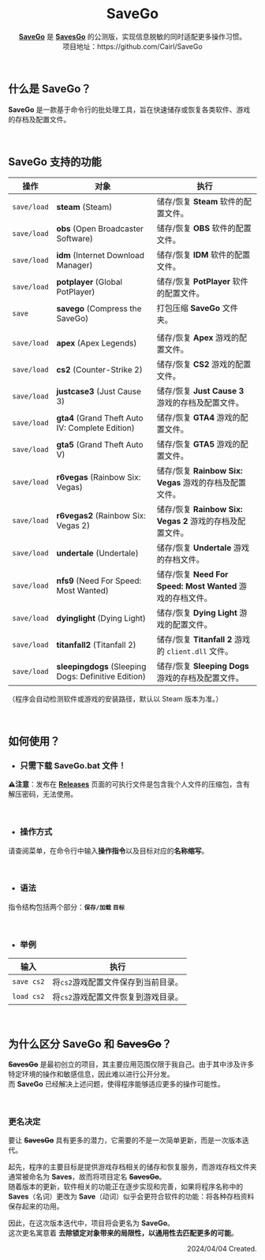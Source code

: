 <h1 align="center">SaveGo</h1>

<p align="center">
<a href="https://github.com/Cairl/SaveGo"><strong>SaveGo</strong></a> 是 <a href="https://github.com/Cairl/SavesGo"><strong>SavesGo</strong></a> 的公测版，实现信息脱敏的同时适配更多操作习惯。<br>项目地址：https://github.com/Cairl/SaveGo
</p>

<br>

## 什么是 SaveGo？

**SaveGo** 是一款基于命令行的批处理工具，旨在快速储存或恢复各类软件、游戏的存档及配置文件。

<br>

## SaveGo 支持的功能

|操作|对象|执行|
|---|---|---|
|`save/load`|**steam** (Steam)|储存/恢复 **Steam** 软件的配置文件。|
|`save/load`|**obs** (Open Broadcaster Software)|储存/恢复 **OBS** 软件的配置文件。|
|`save/load`|**idm** (Internet Download Manager)|储存/恢复 **IDM** 软件的配置文件。|
|`save/load`|**potplayer** (Global PotPlayer)|储存/恢复 **PotPlayer** 软件的配置文件。|
|`save`|**savego** (Compress the SaveGo)|打包压缩 **SaveGo** 文件夹。|
||
|`save/load`|**apex** (Apex Legends)|储存/恢复 **Apex** 游戏的配置文件。|
|`save/load`|**cs2** (Counter-Strike 2)|储存/恢复 **CS2** 游戏的配置文件。|
|`save/load`|**justcase3** (Just Cause 3)|储存/恢复 **Just Cause 3** 游戏的存档及配置文件。|
|`save/load`|**gta4** (Grand Theft Auto IV: Complete Edition)|储存/恢复 **GTA4** 游戏的配置文件。|
|`save/load`|**gta5** (Grand Theft Auto V)|储存/恢复 **GTA5** 游戏的配置文件。|
|`save/load`|**r6vegas** (Rainbow Six: Vegas)|储存/恢复 **Rainbow Six: Vegas** 游戏的存档及配置文件。|
|`save/load`|**r6vegas2** (Rainbow Six: Vegas 2)|储存/恢复 **Rainbow Six: Vegas 2** 游戏的存档及配置文件。|
|`save/load`|**undertale** (Undertale)|储存/恢复 **Undertale** 游戏的存档文件。|
|`save/load`|**nfs9** (Need For Speed: Most Wanted)|储存/恢复 **Need For Speed: Most Wanted** 游戏的存档文件。|
|`save/load`|**dyinglight** (Dying Light)|储存/恢复 **Dying Light** 游戏的配置文件。|
|`save/load`|**titanfall2** (Titanfall 2)|储存/恢复 **Titanfall 2** 游戏的 `client.dll` 文件。|
|`save/load`|**sleepingdogs** (Sleeping Dogs: Definitive Edition)|储存/恢复 **Sleeping Dogs** 游戏的存档及配置文件。|

（程序会自动检测软件或游戏的安装路径，默认以 Steam 版本为准。）

<br>

## 如何使用？

- ### 只需下载 **SaveGo.bat** 文件！

**⚠️注意**：发布在 [**Releases**](https://github.com/Cairl/SaveGo/releases) 页面的可执行文件是包含我个人文件的压缩包，含有解压密码，无法使用。

<br>

- ### 操作方式
请查阅菜单，在命令行中输入**操作指令**以及目标对应的**名称缩写**。

<br>

- ### 语法
指令结构包括两个部分：**`保存/加载` `目标`**

<br>

- ### 举例

|输入|执行|
|---|---|
| `save cs2` | 将`cs2`游戏配置文件保存到当前目录。 |
| `load cs2` | 将`cs2`游戏配置文件恢复到游戏目录。 |

<br>

## 为什么区分 SaveGo 和 ~~SavesGo~~？

~~**SavesGo**~~ 是最初创立的项目，其主要应用范围仅限于我自己。由于其中涉及许多特定环境的操作和敏感信息，因此难以进行公开分发。\
而 **SaveGo** 已经解决上述问题，使得程序能够适应更多的操作可能性。

<br>

### 更名决定

要让 ~~**SavesGo**~~ 具有更多的潜力，它需要的不是一次简单更新，而是一次版本迭代。

起先，程序的主要目标是提供游戏存档相关的储存和恢复服务，而游戏存档文件夹通常被命名为 **Saves**，故而将项目定名 ~~**SavesGo**~~。\
随着版本的更新，软件相关的功能正在逐步实现和完善，如果将程序名称中的 **Saves**（名词）更改为 **Save**（动词）似乎会更符合软件的功能：将各种存档资料保存起来的功用。

因此，在这次版本迭代中，项目将会更名为 **SaveGo**。\
这次更名寓意着 **去除锁定对象带来的局限性，以通用性去匹配更多的可能**。

<p align="right">2024/04/04 Created.</p>
